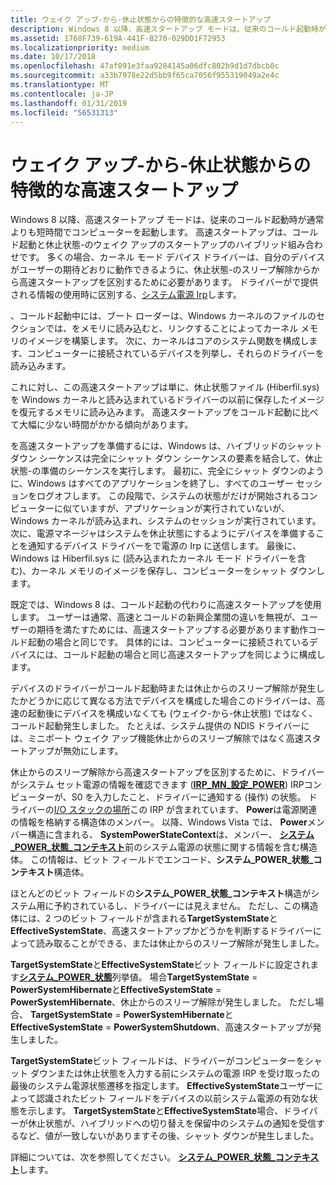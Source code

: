 ```yaml
---
title: ウェイク アップ-から-休止状態からの特徴的な高速スタートアップ
description: Windows 8 以降、高速スタートアップ モードは、従来のコールド起動時が通常よりも短時間でコンピューターを起動します。
ms.assetid: 1768F739-619A-441F-B270-029DD1F72953
ms.localizationpriority: medium
ms.date: 10/17/2018
ms.openlocfilehash: 47af091e3faa9284145a06dfc802b9d1d7dbcb0c
ms.sourcegitcommit: a33b7978e22d5bb9f65ca7056f955319049a2e4c
ms.translationtype: MT
ms.contentlocale: ja-JP
ms.lasthandoff: 01/31/2019
ms.locfileid: "56531313"
---
```

# <a name="distinguishing-fast-startup-from-wake-from-hibernation"></a>ウェイク アップ-から-休止状態からの特徴的な高速スタートアップ


Windows 8 以降、高速スタートアップ モードは、従来のコールド起動時が通常よりも短時間でコンピューターを起動します。 高速スタートアップは、コールド起動と休止状態-のウェイク アップのスタートアップのハイブリッド組み合わせです。 多くの場合、カーネル モード デバイス ドライバーは、自分のデバイスがユーザーの期待どおりに動作できるように、休止状態-のスリープ解除からから高速スタートアップを区別するために必要があります。 ドライバーがで提供される情報の使用時に区別する、[システム電源 Irp](power-irps-for-the-system.md)します。

、コールド起動中には、ブート ローダーは、Windows カーネルのファイルのセクションでは、をメモリに読み込むと、リンクすることによってカーネル メモリのイメージを構築します。 次に、カーネルはコアのシステム関数を構成します、コンピューターに接続されているデバイスを列挙し、それらのドライバーを読み込みます。

これに対し、この高速スタートアップは単に、休止状態ファイル (Hiberfil.sys) を Windows カーネルと読み込まれているドライバーの以前に保存したイメージを復元するメモリに読み込みます。 高速スタートアップをコールド起動に比べて大幅に少ない時間がかかる傾向があります。

を高速スタートアップを準備するには、Windows は、ハイブリッドのシャット ダウン シーケンスは完全にシャット ダウン シーケンスの要素を結合して、休止状態-の準備のシーケンスを実行します。 最初に、完全にシャット ダウンのように、Windows はすべてのアプリケーションを終了し、すべてのユーザー セッションをログオフします。 この段階で、システムの状態がだけが開始されるコンピューターに似ていますが、アプリケーションが実行されていないが、Windows カーネルが読み込まれ、システムのセッションが実行されています。 次に、電源マネージャはシステムを休止状態にするようにデバイスを準備することを通知するデバイス ドライバーをで電源の Irp に送信します。 最後に、Windows は Hiberfil.sys に (読み込まれたカーネル モード ドライバーを含む)、カーネル メモリのイメージを保存し、コンピューターをシャット ダウンします。

既定では、Windows 8 は、コールド起動の代わりに高速スタートアップを使用します。 ユーザーは通常、高速とコールドの新興企業間の違いを無視が、ユーザーの期待を満たすためには、高速スタートアップする必要があります動作コールド起動の場合と同じです。 具体的には、コンピューターに接続されているデバイスには、コールド起動の場合と同じ高速スタートアップを同じように構成します。

デバイスのドライバーがコールド起動時または休止からのスリープ解除が発生したかどうかに応じて異なる方法でデバイスを構成した場合このドライバーは、高速の起動後にデバイスを構成いなくても (ウェイク-から-休止状態) ではなく、コールド起動発生しました。 たとえば、システム提供の NDIS ドライバーには、ミニポート ウェイク アップ機能休止からのスリープ解除ではなく高速スタートアップが無効にします。

休止からのスリープ解除から高速スタートアップを区別するために、ドライバーがシステム セット電源の情報を確認できます ([**IRP\_MN\_設定\_POWER**](https://msdn.microsoft.com/library/windows/hardware/ff551744)) IRPコンピューターが、S0 を入力したこと、ドライバーに通知する (操作) の状態。 ドライバーの[I/O スタックの場所](https://msdn.microsoft.com/library/windows/hardware/ff550659)この IRP が含まれています、 **Power**は電源関連の情報を格納する構造体のメンバー。 以降、Windows Vista では、 **Power**メンバー構造に含まれる、 **SystemPowerStateContext**は、メンバー、 [**システム\_POWER\_状態\_コンテキスト**](https://msdn.microsoft.com/library/windows/hardware/jj835780)前のシステム電源の状態に関する情報を含む構造体。 この情報は、ビット フィールドでエンコード、**システム\_POWER\_状態\_コンテキスト**構造体。

ほとんどのビット フィールドの**システム\_POWER\_状態\_コンテキスト**構造がシステム用に予約されているし、ドライバーには見えません。 ただし、この構造体には、2 つのビット フィールドが含まれる**TargetSystemState**と**EffectiveSystemState**、高速スタートアップかどうかを判断するドライバーによって読み取ることができる、または休止からのスリープ解除が発生しました。

**TargetSystemState**と**EffectiveSystemState**ビット フィールドに設定されます[**システム\_POWER\_状態**](https://msdn.microsoft.com/library/windows/hardware/ff564565)列挙値。 場合**TargetSystemState** = **PowerSystemHibernate**と**EffectiveSystemState** = **PowerSystemHibernate**、休止からのスリープ解除が発生しました。 ただし場合、 **TargetSystemState** = **PowerSystemHibernate**と**EffectiveSystemState**  =  **PowerSystemShutdown**、高速スタートアップが発生しました。

**TargetSystemState**ビット フィールドは、ドライバーがコンピューターをシャット ダウンまたは休止状態を入力する前にシステムの電源 IRP を受け取ったの最後のシステム電源状態遷移を指定します。 **EffectiveSystemState**ユーザーによって認識されたビット フィールドをデバイスの以前システム電源の有効な状態を示します。 **TargetSystemState**と**EffectiveSystemState**場合、ドライバーが休止状態が、ハイブリッドへの切り替えを保留中のシステムの通知を受信するなど、値が一致しないがありますその後、シャット ダウンが発生しました。

詳細については、次を参照してください。 [**システム\_POWER\_状態\_コンテキスト**](https://msdn.microsoft.com/library/windows/hardware/jj835780)します。

 

 




